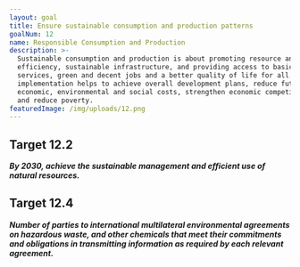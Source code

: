 ```yaml
---
layout: goal
title: Ensure sustainable consumption and production patterns
goalNum: 12
name: Responsible Consumption and Production
description: >-
  Sustainable consumption and production is about promoting resource and energy
  efficiency, sustainable infrastructure, and providing access to basic
  services, green and decent jobs and a better quality of life for all. Its
  implementation helps to achieve overall development plans, reduce future
  economic, environmental and social costs, strengthen economic competitiveness
  and reduce poverty.
featuredImage: /img/uploads/12.png
---
```

## Target 12.2

_**By 2030, achieve the sustainable management and efficient use of natural resources.**_



## Target 12.4

_**Number of parties to international multilateral environmental agreements on hazardous waste, and other chemicals that meet their commitments and obligations in transmitting information as required by each relevant agreement.**_
